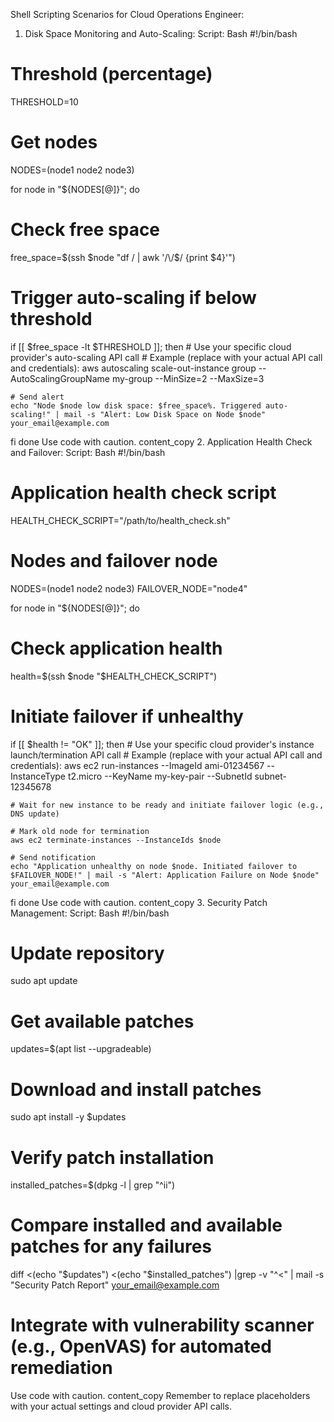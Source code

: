 Shell Scripting Scenarios for Cloud Operations Engineer:
1. Disk Space Monitoring and Auto-Scaling:
Script:
Bash
#!/bin/bash

# Threshold (percentage)
THRESHOLD=10

# Get nodes
NODES=(node1 node2 node3)

for node in "${NODES[@]}"; do
  # Check free space
  free_space=$(ssh $node "df / | awk '/\/$/ {print \$4}'")

  # Trigger auto-scaling if below threshold
  if [[ $free_space -lt $THRESHOLD ]]; then
    # Use your specific cloud provider's auto-scaling API call
    # Example (replace with your actual API call and credentials):
    aws autoscaling scale-out-instance group --AutoScalingGroupName my-group --MinSize=2 --MaxSize=3

    # Send alert
    echo "Node $node low disk space: $free_space%. Triggered auto-scaling!" | mail -s "Alert: Low Disk Space on Node $node" your_email@example.com
  fi
done
Use code with caution.
content_copy
2. Application Health Check and Failover:
Script:
Bash
#!/bin/bash

# Application health check script
HEALTH_CHECK_SCRIPT="/path/to/health_check.sh"

# Nodes and failover node
NODES=(node1 node2 node3)
FAILOVER_NODE="node4"

for node in "${NODES[@]}"; do
  # Check application health
  health=$(ssh $node "$HEALTH_CHECK_SCRIPT")

  # Initiate failover if unhealthy
  if [[ $health != "OK" ]]; then
    # Use your specific cloud provider's instance launch/termination API call
    # Example (replace with your actual API call and credentials):
    aws ec2 run-instances --ImageId ami-01234567 --InstanceType t2.micro --KeyName my-key-pair --SubnetId subnet-12345678

    # Wait for new instance to be ready and initiate failover logic (e.g., DNS update)

    # Mark old node for termination
    aws ec2 terminate-instances --InstanceIds $node

    # Send notification
    echo "Application unhealthy on node $node. Initiated failover to $FAILOVER_NODE!" | mail -s "Alert: Application Failure on Node $node" your_email@example.com
  fi
done
Use code with caution.
content_copy
3. Security Patch Management:
Script:
Bash
#!/bin/bash

# Update repository
sudo apt update

# Get available patches
updates=$(apt list --upgradeable)

# Download and install patches
sudo apt install -y $updates

# Verify patch installation
installed_patches=$(dpkg -l | grep "^ii")

# Compare installed and available patches for any failures
diff <(echo "$updates") <(echo "$installed_patches") |grep -v "^<" | mail -s "Security Patch Report" your_email@example.com

# Integrate with vulnerability scanner (e.g., OpenVAS) for automated remediation

Use code with caution.
content_copy
Remember to replace placeholders with your actual settings and cloud provider API calls.
